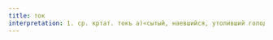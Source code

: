 ```yaml
---
title: ток
interpretation: 1. ср. кртат. токъ а)«сытый, наевшийся, утоливший голод»; б)«упитанный, сытый»; 2. РПН
---
```

